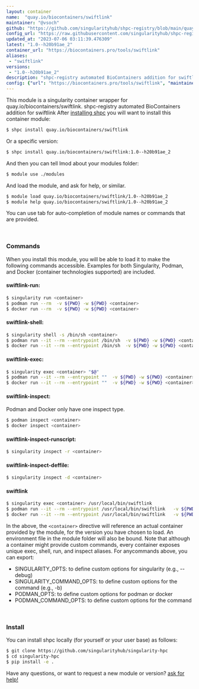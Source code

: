 ```yaml
---
layout: container
name:  "quay.io/biocontainers/swiftlink"
maintainer: "@vsoch"
github: "https://github.com/singularityhub/shpc-registry/blob/main/quay.io/biocontainers/swiftlink/container.yaml"
config_url: "https://raw.githubusercontent.com/singularityhub/shpc-registry/main/quay.io/biocontainers/swiftlink/container.yaml"
updated_at: "2023-07-06 03:11:39.476309"
latest: "1.0--h20b91ae_2"
container_url: "https://biocontainers.pro/tools/swiftlink"
aliases:
 - "swiftlink"
versions:
 - "1.0--h20b91ae_2"
description: "shpc-registry automated BioContainers addition for swiftlink"
config: {"url": "https://biocontainers.pro/tools/swiftlink", "maintainer": "@vsoch", "description": "shpc-registry automated BioContainers addition for swiftlink", "latest": {"1.0--h20b91ae_2": "sha256:733891f703642403133d20902a0ef3658e9c913bd47003532a488cd23460dbbf"}, "tags": {"1.0--h20b91ae_2": "sha256:733891f703642403133d20902a0ef3658e9c913bd47003532a488cd23460dbbf"}, "docker": "quay.io/biocontainers/swiftlink", "aliases": {"swiftlink": "/usr/local/bin/swiftlink"}}
---
```


This module is a singularity container wrapper for quay.io/biocontainers/swiftlink.
shpc-registry automated BioContainers addition for swiftlink
After [installing shpc](#install) you will want to install this container module:


```bash
$ shpc install quay.io/biocontainers/swiftlink
```

Or a specific version:

```bash
$ shpc install quay.io/biocontainers/swiftlink:1.0--h20b91ae_2
```

And then you can tell lmod about your modules folder:

```bash
$ module use ./modules
```

And load the module, and ask for help, or similar.

```bash
$ module load quay.io/biocontainers/swiftlink/1.0--h20b91ae_2
$ module help quay.io/biocontainers/swiftlink/1.0--h20b91ae_2
```

You can use tab for auto-completion of module names or commands that are provided.

<br>

### Commands

When you install this module, you will be able to load it to make the following commands accessible.
Examples for both Singularity, Podman, and Docker (container technologies supported) are included.

#### swiftlink-run:

```bash
$ singularity run <container>
$ podman run --rm  -v ${PWD} -w ${PWD} <container>
$ docker run --rm  -v ${PWD} -w ${PWD} <container>
```

#### swiftlink-shell:

```bash
$ singularity shell -s /bin/sh <container>
$ podman run --it --rm --entrypoint /bin/sh  -v ${PWD} -w ${PWD} <container>
$ docker run --it --rm --entrypoint /bin/sh  -v ${PWD} -w ${PWD} <container>
```

#### swiftlink-exec:

```bash
$ singularity exec <container> "$@"
$ podman run --it --rm --entrypoint ""  -v ${PWD} -w ${PWD} <container> "$@"
$ docker run --it --rm --entrypoint ""  -v ${PWD} -w ${PWD} <container> "$@"
```

#### swiftlink-inspect:

Podman and Docker only have one inspect type.

```bash
$ podman inspect <container>
$ docker inspect <container>
```

#### swiftlink-inspect-runscript:

```bash
$ singularity inspect -r <container>
```

#### swiftlink-inspect-deffile:

```bash
$ singularity inspect -d <container>
```


#### swiftlink

```bash
$ singularity exec <container> /usr/local/bin/swiftlink
$ podman run --it --rm --entrypoint /usr/local/bin/swiftlink   -v ${PWD} -w ${PWD} <container> -c " $@"
$ docker run --it --rm --entrypoint /usr/local/bin/swiftlink   -v ${PWD} -w ${PWD} <container> -c " $@"
```



In the above, the `<container>` directive will reference an actual container provided
by the module, for the version you have chosen to load. An environment file in the
module folder will also be bound. Note that although a container
might provide custom commands, every container exposes unique exec, shell, run, and
inspect aliases. For anycommands above, you can export:

 - SINGULARITY_OPTS: to define custom options for singularity (e.g., --debug)
 - SINGULARITY_COMMAND_OPTS: to define custom options for the command (e.g., -b)
 - PODMAN_OPTS: to define custom options for podman or docker
 - PODMAN_COMMAND_OPTS: to define custom options for the command

<br>

### Install

You can install shpc locally (for yourself or your user base) as follows:

```bash
$ git clone https://github.com/singularityhub/singularity-hpc
$ cd singularity-hpc
$ pip install -e .
```

Have any questions, or want to request a new module or version? [ask for help!](https://github.com/singularityhub/singularity-hpc/issues)